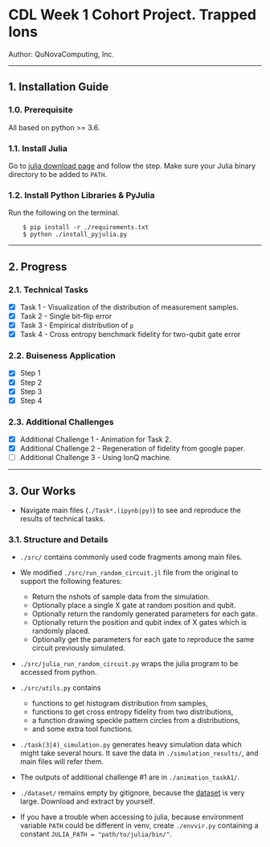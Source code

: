 # CDL Week 1 Cohort Project. Trapped Ions
Author: QuNovaComputing, Inc.
- - -

## 1. Installation Guide

### 1.0. Prerequisite
All based on python >= 3.6.

### 1.1. Install Julia
Go to [julia download page](https://julialang.org/downloads/) and follow the step.
Make sure your Julia binary directory to be added to `PATH`.

### 1.2. Install Python Libraries & PyJulia
Run the following on the terminal.
```shell
    $ pip install -r ./requirements.txt
    $ python ./install_pyjulia.py
```

- - -

## 2. Progress
### 2.1. Technical Tasks
- [x] Task 1 - Visualization of the distribution of measurement samples.
- [x] Task 2 - Single bit-flip error
- [x] Task 3 - Empirical distribution of `p`
- [x] Task 4 - Cross entropy benchmark fidelity for two-qubit gate error

### 2.2. Buiseness Application
- [x] Step 1
- [x] Step 2
- [x] Step 3
- [x] Step 4

### 2.3. Additional Challenges
- [x] Additional Challenge 1 - Animation for Task 2.
- [x] Additional Challenge 2 - Regeneration of fidelity from google paper.
- [ ] Additional Challenge 3 - Using IonQ machine.

- - -

## 3. Our Works
- Navigate main files (`./Task*.(ipynb|py)`) to see and reproduce the results of technical tasks.
### 3.1. Structure and Details
- `./src/` contains commonly used code fragments among main files.
- We modified `./src/run_random_circuit.jl` file from the original to support the following features:

    - Return the nshots of sample data from the simulation.
    - Optionally place a single X gate at random position and qubit.
    - Optionally return the randomly generated parameters for each gate.
    - Optionally return the position and qubit index of X gates which is randomly placed.
    - Optionally get the parameters for each gate to reproduce the same circuit previously simulated.

- `./src/julia_run_random_circuit.py` wraps the julia program to be accessed from python.
- `./src/utils.py` contains
    - functions to get histogram distribution from samples,
    - functions to get cross entropy fidelity from two distributions,
    - a function drawing speckle pattern circles from a distributions,
    - and some extra tool functions.
    
- `./task(3|4)_simulation.py` generates heavy simulation data which might take several hours.
It save the data in `./simulation_results/`, and main files will refer them.
- The outputs of additional challenge #1 are in `./animation_taskA1/`.
- `./dataset/` remains empty by gitignore, because the [dataset](https://datadryad.org/stash/dataset/doi:10.5061/dryad.k6t1rj8) is very large.
Download and extract by yourself.
  
- If you have a trouble when accessing to julia, because environment variable `PATH` could be different in venv,
  create `./envvir.py` containing a constant `JULIA_PATH = "path/to/julia/bin/"`.

